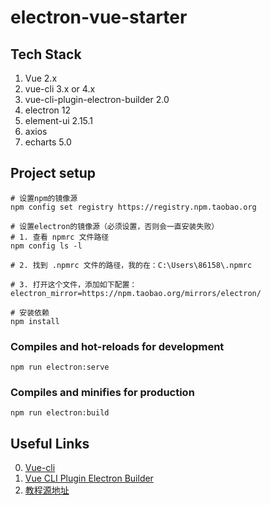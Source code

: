 # electron-vue-starter

## Tech Stack

1. Vue 2.x
2. vue-cli 3.x or 4.x
3. vue-cli-plugin-electron-builder 2.0
4. electron 12
5. element-ui 2.15.1
6. axios
7. echarts 5.0

## Project setup
```
# 设置npm的镜像源
npm config set registry https://registry.npm.taobao.org

# 设置electron的镜像源（必须设置，否则会一直安装失败）
# 1. 查看 npmrc 文件路径
npm config ls -l

# 2. 找到 .npmrc 文件的路径，我的在：C:\Users\86158\.npmrc

# 3. 打开这个文件，添加如下配置：
electron_mirror=https://npm.taobao.org/mirrors/electron/

# 安装依赖
npm install
```

### Compiles and hot-reloads for development
```
npm run electron:serve
```

### Compiles and minifies for production
```
npm run electron:build
```

## Useful Links
0. [Vue-cli](https://cli.vuejs.org/config/)
1. [Vue CLI Plugin Electron Builder](https://nklayman.github.io/vue-cli-plugin-electron-builder/)
2. [教程源地址](https://zhuanlan.zhihu.com/p/75764907)
